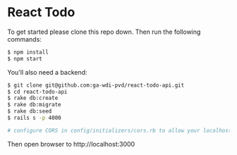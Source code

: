 # React Todo

To get started please clone this repo down. Then run the following commands:

```bash
$ npm install
$ npm start
```

You'll also need a backend:

```bash
$ git clone git@github.com:ga-wdi-pvd/react-todo-api.git
$ cd react-todo-api
$ rake db:create
$ rake db:migrate
$ rake db:seed
$ rails s -p 4000

# configure CORS in config/initializers/cors.rb to allow your localhost
```

Then open browser to http://localhost:3000
